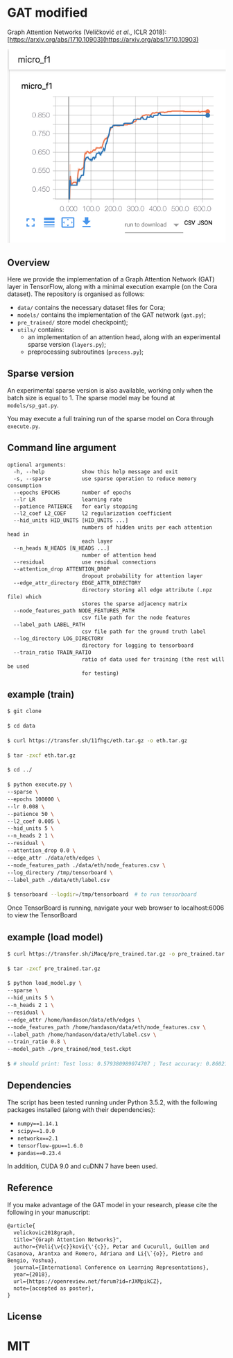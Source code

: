 # GAT modified
Graph Attention Networks (Veličković *et al.*, ICLR 2018): [https://arxiv.org/abs/1710.10903](https://arxiv.org/abs/1710.10903)

![](./img/tensorboard.png)

## Overview
Here we provide the implementation of a Graph Attention Network (GAT) layer in TensorFlow, along with a minimal execution example (on the Cora dataset). The repository is organised as follows:
- `data/` contains the necessary dataset files for Cora;
- `models/` contains the implementation of the GAT network (`gat.py`);
- `pre_trained/` store model checkpoint);
- `utils/` contains:
    * an implementation of an attention head, along with an experimental sparse version (`layers.py`);
    * preprocessing subroutines (`process.py`);


## Sparse version
An experimental sparse version is also available, working only when the batch size is equal to 1.
The sparse model may be found at `models/sp_gat.py`.

You may execute a full training run of the sparse model on Cora through `execute.py`.

## Command line argument
```
optional arguments:
  -h, --help            show this help message and exit
  -s, --sparse          use sparse operation to reduce memory consumption
  --epochs EPOCHS       number of epochs
  --lr LR               learning rate
  --patience PATIENCE   for early stopping
  --l2_coef L2_COEF     l2 regularization coefficient
  --hid_units HID_UNITS [HID_UNITS ...]
                        numbers of hidden units per each attention head in
                        each layer
  --n_heads N_HEADS [N_HEADS ...]
                        number of attention head
  --residual            use residual connections
  --attention_drop ATTENTION_DROP
                        dropout probability for attention layer
  --edge_attr_directory EDGE_ATTR_DIRECTORY
                        directory storing all edge attribute (.npz file) which
                        stores the sparse adjacency matrix
  --node_features_path NODE_FEATURES_PATH
                        csv file path for the node features
  --label_path LABEL_PATH
                        csv file path for the ground truth label
  --log_directory LOG_DIRECTORY
                        directory for logging to tensorboard
  --train_ratio TRAIN_RATIO
                        ratio of data used for training (the rest will be used
                        for testing)
```

## example (train)

```bash
$ git clone 

$ cd data

$ curl https://transfer.sh/11fhgc/eth.tar.gz -o eth.tar.gz

$ tar -zxcf eth.tar.gz

$ cd ../

$ python execute.py \
--sparse \
--epochs 100000 \
--lr 0.008 \
--patience 50 \
--l2_coef 0.005 \
--hid_units 5 \
--n_heads 2 1 \
--residual \
--attention_drop 0.0 \
--edge_attr ./data/eth/edges \
--node_features_path ./data/eth/node_features.csv \
--log_directory /tmp/tensorboard \
--label_path ./data/eth/label.csv

$ tensorboard --logdir=/tmp/tensorboard  # to run tensorboard
```
Once TensorBoard is running, navigate your web browser to localhost:6006 to view the TensorBoard

## example (load model)

``` bash
$ curl https://transfer.sh/iMacq/pre_trained.tar.gz -o pre_trained.tar.gz

$ tar -zxcf pre_trained.tar.gz

$ python load_model.py \
--sparse \
--hid_units 5 \
--n_heads 2 1 \
--residual \
--edge_attr /home/handason/data/eth/edges \
--node_features_path /home/handason/data/eth/node_features.csv \
--label_path /home/handason/data/eth/label.csv \
--train_ratio 0.8 \
--model_path ./pre_trained/mod_test.ckpt

$ # should print: Test loss: 0.579380989074707 ; Test accuracy: 0.86021488904953

```

## Dependencies

The script has been tested running under Python 3.5.2, with the following packages installed (along with their dependencies):

- `numpy==1.14.1`
- `scipy==1.0.0`
- `networkx==2.1`
- `tensorflow-gpu==1.6.0`
- `pandas==0.23.4`

In addition, CUDA 9.0 and cuDNN 7 have been used.

## Reference
If you make advantage of the GAT model in your research, please cite the following in your manuscript:

```
@article{
  velickovic2018graph,
  title="{Graph Attention Networks}",
  author={Veli{\v{c}}kovi{\'{c}}, Petar and Cucurull, Guillem and Casanova, Arantxa and Romero, Adriana and Li{\`{o}}, Pietro and Bengio, Yoshua},
  journal={International Conference on Learning Representations},
  year={2018},
  url={https://openreview.net/forum?id=rJXMpikCZ},
  note={accepted as poster},
}
```

## License
MIT
=======
